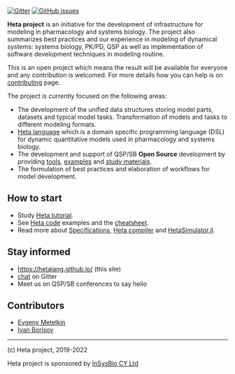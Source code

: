 
[![Gitter](https://badges.gitter.im/hetalang/community.svg)](https://gitter.im/hetalang/community?utm_source=badge&utm_medium=badge&utm_campaign=pr-badge)
[![GitHub issues](https://img.shields.io/github/issues/hetalang/hetalang.github.io.svg)](https://GitHub.com/hetalang/hetalang.github.io/issues/)

**Heta project** is an initiative for the development of infrastructure for modeling in pharmacology and systems biology. The project also summarizes best practices and our experience in modeling of dynamical systems: systems biology, PK/PD, QSP as well as implementation of software development techniques in modeling routine.

This is an open project which means the result will be available for everyone and any contribution is welcomed. For more details how you can help is on [contributing](CONTRIBUTING.md) page.

The project is currently focused on the following areas:

- The development of the unified data structures storing model parts, datasets and typical model tasks. Transformation of models and tasks to different modeling formats.
- [Heta language](/specifications/) which is a domain specific programming language (DSL) for dynamic quantitative models used in pharmacology and systems biology.
- The development and support of QSP/SB **Open Source** development by providing [tools](implemented?id=Heta-supporting-tools), [examples](implemented?id=Open-source-QSP-platforms) and [study materials](resources/).
- The formulation of best practices and elaboration of workflows for model development.

## How to start

- Study [Heta tutorial](https://hetalang.github.io/#/resources/?id=heta-tutorial).
- See [Heta code](https://hetalang.github.io/#/specifications/cases) examples and the [cheatsheet](https://hetalang.github.io/heta-cheatsheet.pdf).
- Read more about [Specifications](https://hetalang.github.io/#/specifications/), [Heta compiler](https://hetalang.github.io/#/heta-compiler/) and [HetaSimulator.jl](https://hetalang.github.io/#/heta-simulator/).

## Stay informed

- <https://hetalang.github.io/> (this site)
- [chat](https://gitter.im/hetalang/community?source=orgpage) on Gitter
- Meet us on QSP/SB conferences to say hello

## Contributors

- [Evgeny Metelkin](https://github.com/metelkin)
- [Ivan Borisov](https://github.com/ivborissov)

---

(c) Heta project, 2019-2022

Heta project is sponsored by [InSysBio CY Ltd](https://insysbio.com)
